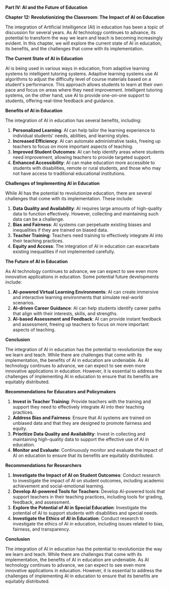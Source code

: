 **Part IV: AI and the Future of Education**

**Chapter 12: Revolutionizing the Classroom: The Impact of AI on Education**

The integration of Artificial Intelligence (AI) in education has been a topic of discussion for several years. As AI technology continues to advance, its potential to transform the way we learn and teach is becoming increasingly evident. In this chapter, we will explore the current state of AI in education, its benefits, and the challenges that come with its implementation.

**The Current State of AI in Education**

AI is being used in various ways in education, from adaptive learning systems to intelligent tutoring systems. Adaptive learning systems use AI algorithms to adjust the difficulty level of course materials based on a student's performance. This approach allows students to learn at their own pace and focus on areas where they need improvement. Intelligent tutoring systems, on the other hand, use AI to provide one-on-one support to students, offering real-time feedback and guidance.

**Benefits of AI in Education**

The integration of AI in education has several benefits, including:

1. **Personalized Learning**: AI can help tailor the learning experience to individual students' needs, abilities, and learning styles.
2. **Increased Efficiency**: AI can automate administrative tasks, freeing up teachers to focus on more important aspects of teaching.
3. **Improved Student Outcomes**: AI can help identify areas where students need improvement, allowing teachers to provide targeted support.
4. **Enhanced Accessibility**: AI can make education more accessible to students with disabilities, remote or rural students, and those who may not have access to traditional educational institutions.

**Challenges of Implementing AI in Education**

While AI has the potential to revolutionize education, there are several challenges that come with its implementation. These include:

1. **Data Quality and Availability**: AI requires large amounts of high-quality data to function effectively. However, collecting and maintaining such data can be a challenge.
2. **Bias and Fairness**: AI systems can perpetuate existing biases and inequalities if they are trained on biased data.
3. **Teacher Training**: Teachers need training to effectively integrate AI into their teaching practices.
4. **Equity and Access**: The integration of AI in education can exacerbate existing inequalities if not implemented carefully.

**The Future of AI in Education**

As AI technology continues to advance, we can expect to see even more innovative applications in education. Some potential future developments include:

1. **AI-powered Virtual Learning Environments**: AI can create immersive and interactive learning environments that simulate real-world scenarios.
2. **AI-driven Career Guidance**: AI can help students identify career paths that align with their interests, skills, and strengths.
3. **AI-based Assessment and Feedback**: AI can provide instant feedback and assessment, freeing up teachers to focus on more important aspects of teaching.

**Conclusion**

The integration of AI in education has the potential to revolutionize the way we learn and teach. While there are challenges that come with its implementation, the benefits of AI in education are undeniable. As AI technology continues to advance, we can expect to see even more innovative applications in education. However, it is essential to address the challenges of implementing AI in education to ensure that its benefits are equitably distributed.

**Recommendations for Educators and Policymakers**

1. **Invest in Teacher Training**: Provide teachers with the training and support they need to effectively integrate AI into their teaching practices.
2. **Address Bias and Fairness**: Ensure that AI systems are trained on unbiased data and that they are designed to promote fairness and equity.
3. **Prioritize Data Quality and Availability**: Invest in collecting and maintaining high-quality data to support the effective use of AI in education.
4. **Monitor and Evaluate**: Continuously monitor and evaluate the impact of AI on education to ensure that its benefits are equitably distributed.

**Recommendations for Researchers**

1. **Investigate the Impact of AI on Student Outcomes**: Conduct research to investigate the impact of AI on student outcomes, including academic achievement and social-emotional learning.
2. **Develop AI-powered Tools for Teachers**: Develop AI-powered tools that support teachers in their teaching practices, including tools for grading, feedback, and assessment.
3. **Explore the Potential of AI in Special Education**: Investigate the potential of AI to support students with disabilities and special needs.
4. **Investigate the Ethics of AI in Education**: Conduct research to investigate the ethics of AI in education, including issues related to bias, fairness, and transparency.

**Conclusion**

The integration of AI in education has the potential to revolutionize the way we learn and teach. While there are challenges that come with its implementation, the benefits of AI in education are undeniable. As AI technology continues to advance, we can expect to see even more innovative applications in education. However, it is essential to address the challenges of implementing AI in education to ensure that its benefits are equitably distributed.